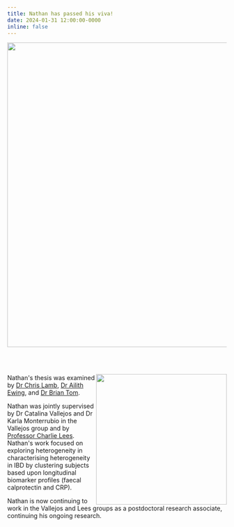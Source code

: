 ```yaml
---
title: Nathan has passed his viva!
date: 2024-01-31 12:00:00-0000
inline: false
---
```


<img src = "/assets/img/news/nathan-viva-1.webp" width = "700px">

<br><br>

<img style = "float: right;" src = "/assets/img/news/nathan-viva-2.webp" width = "300px">

Nathan's thesis was examined by
[Dr Chris Lamb](https://www.ncl.ac.uk/medical-sciences/people/profile/christopherlamb.html),
[Dr Ailith Ewing](https://www.ed.ac.uk/profile/dr-ailith-ewing), and
[Dr Brian Tom](https://www.mrc-bsu.cam.ac.uk/people/in-alphabetical-order/t-to-z/brian-tom/).

Nathan was jointly supervised by Dr Catalina Vallejos and Dr Karla Monterrubio
in the Vallejos group and by [Professor Charlie Lees](https://charlielees.com/).
Nathan's work focused on exploring heterogeneity in characterising heterogeneity in IBD by clustering
subjects based upon longitudinal biomarker profiles (faecal calprotectin and
CRP).

Nathan is now continuing to work in the Vallejos and Lees groups as a
postdoctoral research associate, continuing his ongoing research.

<br><br><br><br><br><br>

